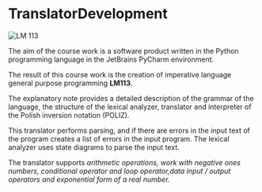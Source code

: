 # TranslatorDevelopment
![LM 113](https://user-images.githubusercontent.com/56256429/121577585-55b47f00-ca32-11eb-8824-9ced3f3a1f56.png)

The aim of the course work is a software product written in the Python programming language in the JetBrains PyCharm environment.

The result of this course work is the creation of imperative language general purpose programming __LM113__. 

The explanatory note provides a detailed description of the grammar of the language, the structure of the lexical analyzer, translator and interpreter of the Polish inversion notation (POLIZ). 

This translator performs parsing, and if there are errors in the input text of the program creates a list of errors in the input program. The lexical analyzer uses state diagrams to parse the input text.

The translator supports _arithmetic operations, work with negative ones numbers, conditional operator and loop operator,data input / output operators and exponential form of a real number._
